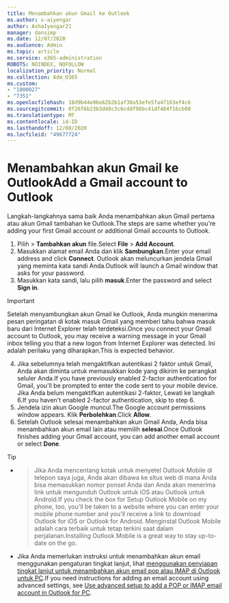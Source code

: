 ```yaml
---
title: Menambahkan akun Gmail ke Outlook
ms.author: v-aiyengar
author: AshaIyengar21
manager: dansimp
ms.date: 12/07/2020
ms.audience: Admin
ms.topic: article
ms.service: o365-administration
ROBOTS: NOINDEX, NOFOLLOW
localization_priority: Normal
ms.collection: Adm_O365
ms.custom:
- "1800027"
- "7351"
ms.openlocfilehash: 18d9b44e06e62b2b1af30a53efe5fa47163ef4c6
ms.sourcegitcommit: 0f26f6b23b3d48c3c6cddf98bc41df484f16cb00
ms.translationtype: MT
ms.contentlocale: id-ID
ms.lasthandoff: 12/08/2020
ms.locfileid: "49677724"
---
```

# <a name="add-a-gmail-account-to-outlook"></a><span data-ttu-id="75172-102">Menambahkan akun Gmail ke Outlook</span><span class="sxs-lookup"><span data-stu-id="75172-102">Add a Gmail account to Outlook</span></span>

<span data-ttu-id="75172-103">Langkah-langkahnya sama baik Anda menambahkan akun Gmail pertama atau akun Gmail tambahan ke Outlook.</span><span class="sxs-lookup"><span data-stu-id="75172-103">The steps are same whether you're adding your first Gmail account or additional Gmail accounts to Outlook.</span></span>

1. <span data-ttu-id="75172-104">Pilih   >  **Tambahkan akun** file.</span><span class="sxs-lookup"><span data-stu-id="75172-104">Select **File** > **Add Account**.</span></span>
1. <span data-ttu-id="75172-105">Masukkan alamat email Anda dan klik **Sambungkan**.</span><span class="sxs-lookup"><span data-stu-id="75172-105">Enter your email address and click **Connect**.</span></span> <span data-ttu-id="75172-106">Outlook akan meluncurkan jendela Gmail yang meminta kata sandi Anda.</span><span class="sxs-lookup"><span data-stu-id="75172-106">Outlook will launch a Gmail window that asks for your password.</span></span> 
1. <span data-ttu-id="75172-107">Masukkan kata sandi, lalu pilih **masuk**.</span><span class="sxs-lookup"><span data-stu-id="75172-107">Enter the password and select **Sign in**.</span></span>
> [!IMPORTANT]
> <span data-ttu-id="75172-108">Setelah menyambungkan akun Gmail ke Outlook, Anda mungkin menerima pesan peringatan di kotak masuk Gmail yang memberi tahu bahwa masuk baru dari Internet Explorer telah terdeteksi.</span><span class="sxs-lookup"><span data-stu-id="75172-108">Once you connect your Gmail account to Outlook, you may receive a warning message in your Gmail inbox telling you that a new logon from Internet Explorer was detected.</span></span> <span data-ttu-id="75172-109">Ini adalah perilaku yang diharapkan.</span><span class="sxs-lookup"><span data-stu-id="75172-109">This is expected behavior.</span></span>
4. <span data-ttu-id="75172-110">Jika sebelumnya telah mengaktifkan autentikasi 2 faktor untuk Gmail, Anda akan diminta untuk memasukkan kode yang dikirim ke perangkat seluler Anda.</span><span class="sxs-lookup"><span data-stu-id="75172-110">If you have previously enabled 2-factor authentication for Gmail, you'll be prompted to enter the code sent to your mobile device.</span></span> <span data-ttu-id="75172-111">Jika Anda belum mengaktifkan autentikasi 2-faktor, Lewati ke langkah 6.</span><span class="sxs-lookup"><span data-stu-id="75172-111">If you haven't enabled 2-factor authentication, skip to step 6.</span></span>
1. <span data-ttu-id="75172-112">Jendela izin akun Google muncul.</span><span class="sxs-lookup"><span data-stu-id="75172-112">The Google account permissions window appears.</span></span> <span data-ttu-id="75172-113">Klik **Perbolehkan**.</span><span class="sxs-lookup"><span data-stu-id="75172-113">Click **Allow**.</span></span>
1. <span data-ttu-id="75172-114">Setelah Outlook selesai menambahkan akun Gmail Anda, Anda bisa menambahkan akun email lain atau memilih **selesai**.</span><span class="sxs-lookup"><span data-stu-id="75172-114">Once Outlook finishes adding your Gmail account, you can add another email account or select **Done**.</span></span>
> [!TIP]
- > <span data-ttu-id="75172-115">Jika Anda mencentang kotak untuk menyetel Outlook Mobile di telepon saya juga, Anda akan dibawa ke situs web di mana Anda bisa memasukkan nomor ponsel Anda dan Anda akan menerima link untuk mengunduh Outlook untuk iOS atau Outlook untuk Android.</span><span class="sxs-lookup"><span data-stu-id="75172-115">If you check the box for Setup Outlook Mobile on my phone, too, you'll be taken to a website where you can enter your mobile phone number and you'll receive a link to download Outlook for iOS or Outlook for Android.</span></span> <span data-ttu-id="75172-116">Menginstal Outlook Mobile adalah cara terbaik untuk tetap terkini saat dalam perjalanan.</span><span class="sxs-lookup"><span data-stu-id="75172-116">Installing Outlook Mobile is a great way to stay up-to-date on the go.</span></span>
- <span data-ttu-id="75172-117">Jika Anda memerlukan instruksi untuk menambahkan akun email menggunakan pengaturan tingkat lanjut, lihat [menggunakan penyiapan tingkat lanjut untuk menambahkan akun email pop atau IMAP di Outlook untuk PC](https://support.microsoft.com/office/change-or-update-email-account-settings-in-outlook-for-windows-560a9065-3c3a-4ec5-a24f-cdb9a8d622a2#bkmk_advanced).</span><span class="sxs-lookup"><span data-stu-id="75172-117">If you need instructions for adding an email account using advanced settings, see [Use advanced setup to add a POP or IMAP email account in Outlook for PC](https://support.microsoft.com/office/change-or-update-email-account-settings-in-outlook-for-windows-560a9065-3c3a-4ec5-a24f-cdb9a8d622a2#bkmk_advanced).</span></span>
